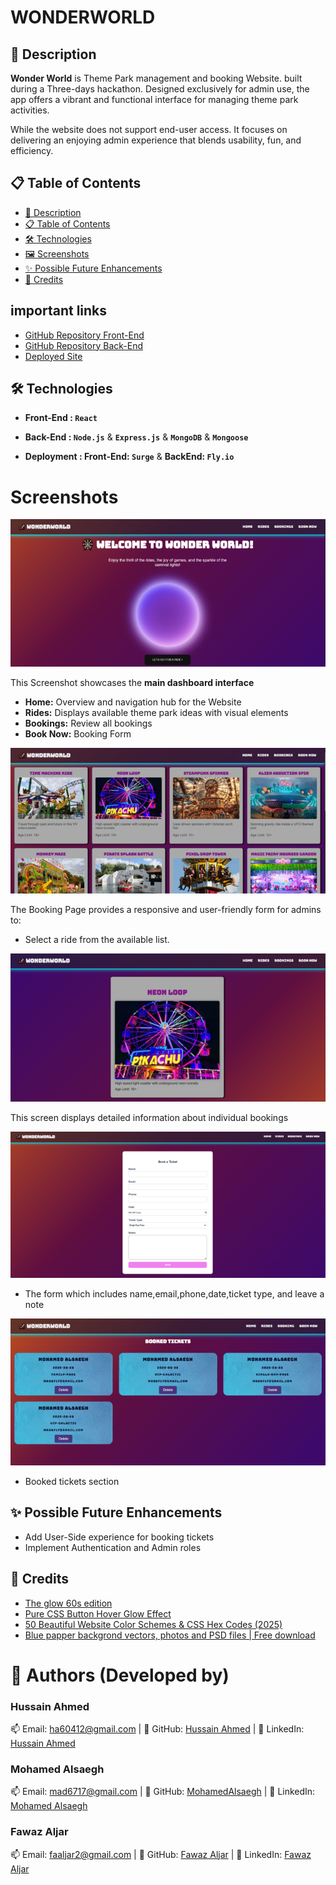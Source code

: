 # WONDERWORLD

## 📝 Description

**Wonder World** is Theme Park management and booking Website. built during a Three-days hackathon. Designed exclusively for admin use, the app offers a vibrant and functional interface for managing theme park activities.

While the website does not support end-user access. It focuses on delivering an enjoying admin experience that blends usability, fun, and efficiency.

## 📋 Table of Contents

- [📝 Description](#-description)
- [📋 Table of Contents](#-table-of-contents)
- [🛠️ Technologies](#-technologies)
- [🖼️ Screenshots](#-screenshots)
- [✨ Possible Future Enhancements](#-possible-future-enhancements)
- [🙌 Credits](#-credits)

## important links

- [GitHub Repository Front-End](https://github.com/hussainmohd03/Theme-park-Booking-System-frontend#)
- [GitHub Repository Back-End](https://github.com/hussainmohd03/Theme-park-Booking-System-backend#)
- [Deployed Site](https://wonderworld.surge.sh/)

## 🛠️ Technologies

- **Front-End : `React`**
- **Back-End : `Node.js`** & **`Express.js`** & **`MongoDB`** & **`Mongoose`**

- **Deployment : Front-End: `Surge`** & **BackEnd: `Fly.io`**

# **Screenshots**

![alt text](image-1.png)

This Screenshot showcases the **main dashboard interface**

- **Home:** Overview and navigation hub for the Website
- **Rides:** Displays available theme park ideas with visual elements
- **Bookings:** Review all bookings
- **Book Now:** Booking Form

![alt text](image-2.png)

The Booking Page provides a responsive and user-friendly form for admins to:

- Select a ride from the available list.

![alt text](image-3.png)

This screen displays detailed information about individual bookings

![alt text](image-4.png)

- The form which includes name,email,phone,date,ticket type, and leave a note

![alt text](image-5.png)

- Booked tickets section

## **✨ Possible Future Enhancements**

- Add User-Side experience for booking tickets
- Implement Authentication and Admin roles

## **🙌 Credits**

- [The glow 60s edition](https://codepen.io/jpbarth/pen/VyyegV)
- [Pure CSS Button Hover Glow Effect](https://codepen.io/leandrosimoes/pen/VqZxaG)
- [50 Beautiful Website Color Schemes & CSS Hex Codes (2025)](https://hookagency.com/blog/website-color-schemes-2020/)
- [Blue papper backgrond vectors, photos and PSD files | Free download](https://www.freepik.com/search?format=search&last_filter=query&last_value=blue+papper+backgrond&query=blue+papper+backgrond&selection=1)

# 👤 Authors (Developed by)

### Hussain Ahmed

📫 Email: [ha60412@gmail.com](mailto:ha60412@gmail.com) | 🔗 GitHub: [Hussain Ahmed](https://github.com/hussainmohd03) | 💼 LinkedIn: [Hussain Ahmed](https://www.linkedin.com/in/hussainahmed26/)

### Mohamed Alsaegh

📫 Email: [mad6717@gmail.com](mailto:mad6717@gmail.com) | 🔗 GitHub: [MohamedAlsaegh](https://github.com/MohamedAlsaegh) | 💼 LinkedIn: [Mohamed Alsaegh](https://www.linkedin.com/in/mohamed-alsaegh-304ab31a3/)

### Fawaz Aljar

📫 Email: [faaljar2@gmail.com](mailto:faaljar2@gmail.com) | 🔗 GitHub: [Fawaz Aljar](https://github.com/10Fawaz) | 💼 LinkedIn: [Fawaz Aljar](https://www.linkedin.com/in/fawaz-aljar-77900a36a/)
